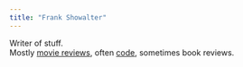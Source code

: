 ```yaml
---
title: "Frank Showalter"
---
```


Writer of stuff. <br />
Mostly [movie reviews](https://www.franksmovielog.com/), often [code](https://github.com/fshowalter), sometimes book reviews.
